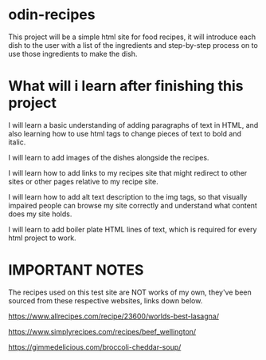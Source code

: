 # odin-recipes
This project will be a simple html site for food recipes, it will introduce each
dish to the user with a list of the ingredients and step-by-step process on to
use those ingredients to make the dish.

# What will i learn after finishing this project
I will learn a basic understanding of adding paragraphs of text in HTML, and
also learning how to use html tags to change pieces of text to bold and italic.

I will learn to add images of the dishes alongside the recipes.

I will learn how to add links to my recipes site that might redirect to other
sites or other pages relative to my recipe site.

I will learn how to add alt text description to the img tags, so that visually
impaired people can browse my site correctly and understand what content does
my site holds.

I will learn to add boiler plate HTML lines of text, which is required for every
html project to work.

# IMPORTANT NOTES
The recipes used on this test site are NOT works of my own, they've been sourced
from these respective websites, links down below.

https://www.allrecipes.com/recipe/23600/worlds-best-lasagna/

https://www.simplyrecipes.com/recipes/beef_wellington/

https://gimmedelicious.com/broccoli-cheddar-soup/
